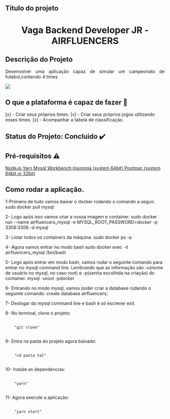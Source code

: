 ## Titulo do projeto
<h1 align="center">Vaga Backend Developer JR - AIRFLUENCERS</h1>

## Descrição do Projeto
<p align="justify">
  Desenvolver uma aplicação capaz de simular um campeonato de futebol,contendo 4 times
</p>

<img src="https://img.shields.io/static/v1?label=react&message=framework&color=blue&style=for-the-badge&logo=REACT"/>

## O que a plataforma é capaz de fazer :checkered_flag:

[x] - Criar seus próprios times.
[x] - Criar seus próprios jogos utilizando esses times.
[x] - Acompanhar a tabela de classificação.

## Status do Projeto: Concluido :heavy_check_mark:

## Pré-requisitos :warning:
<a href="https://nodejs.org/en/download/" rel="nofollow">
  NodeJs
</a>

<a href="https://classic.yarnpkg.com/en/docs/install/#debian-stable" rel="nofollow">
  Yarn
</a>

<a href="https://dev.mysql.com/doc/workbench/en/wb-installing.html" rel="nofollow">
  Mysql Workbench
</a>

<a href="https://insomnia.rest/download/" rel="nofollow">
  Insomnia (system 64bit)
</a>

<a href="https://www.postman.com/downloads/" rel="nofollow">
  Postman (system 64bit or 32bit)
</a>

## Como rodar a aplicação.

<p>
  1-Primeiro de tudo vamos baixar o docker rodando o comando a seguir.
  sudo docker pull mysql
</p>

<p>
  2- Logo após isso vamos criar a nossa imagem e container.
  sudo docker run --name airfluencers_mysql -e MYSQL_ROOT_PASSWORD=docker -p 3306:3306 -d mysql
</p>

<p>
  3- Listar todos os containers da máquina.
  sudo docker ps -a
</p>

<p>
  4- Agora vamos entrar no modo bash
  sudo docker exec -it airfluencers_mysql /bin/bash
</p>

<p>
  5- Logo após entrar em modo bash, vamos rodar o seguinte comando para entrar no mysql command line.
  Lembrando que as informação são -u(nome de usuário no mysql, no caso root) e -p(senha escolhida na criação)
  do container.
  mysql -uroot -pdocker
</p>

<p>
  6- Entrando no modo mysql, vamos poder criar a database rodando o seguinte comando.
  create database airfluencers;
</p>

<p>
  7- Deslogar do mysql command line e bash é só escrever exit.
</p>

<p>
  8- No terminal, clone o projeto:
</p>

<pre>
  <code>
    "git clone"
  </code>
</pre>

<p>
  9- Entra na pasta do projeto agora baixado:
</p>

<pre>
  <code>
    "cd pasta tal"
  </code>
</pre>

<p>
  10- Instale as dependencias:
</p>

<pre>
  <code>
    "yarn"
  </code>
</pre>

<p>
  11- Agora execute a aplicação:
</p>

<pre>
  <code>
    "yarn start"
  </code>
</pre>